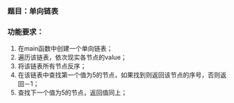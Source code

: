 ﻿### 题目：单向链表

### 功能要求：

1. 在main函数中创建一个单向链表；
1. 遍历该链表，依次现实各节点的value；
1. 将该链表所有节点反序；
1. 在该链表中查找第一个值为5的节点，如果找到则返回该节点的序号，否则返回－1；
1. 查找下一个值为5的节点，返回值同上；